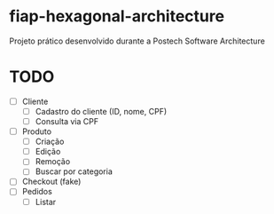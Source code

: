 # fiap-hexagonal-architecture
Projeto prático desenvolvido durante a Postech Software Architecture

# TODO
* [ ] Cliente
  * [ ] Cadastro do cliente (ID, nome, CPF)
  * [ ] Consulta via CPF
* [ ] Produto
  * [ ] Criação
  * [ ] Edição
  * [ ] Remoção
  * [ ] Buscar por categoria
* [ ] Checkout (fake)
* [ ] Pedidos
  * [ ] Listar